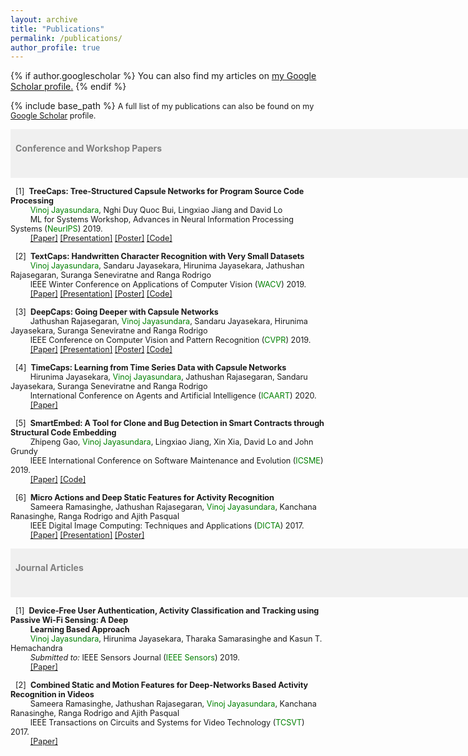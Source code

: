 ```yaml
---
layout: archive
title: "Publications"
permalink: /publications/
author_profile: true
---
```


{% if author.googlescholar %}
  You can also find my articles on <u><a href="{{author.googlescholar}}">my Google Scholar profile</a>.</u>
{% endif %}

{% include base_path %}
<span style="font-size:0.9em;text-align: justify">A full list of my publications can also be found on my <a href="https://scholar.google.com/citations?user=2yTeZ58AAAAJ&hl=en&oi=ao">Google Scholar</a> profile.</span>

<span style="font-size:1em; color:gray;background-color: #F0F0F0;height: 4em; width: 57em; display:inline-block; vertical-align: middle; padding-top: 22px;padding-left: 8px;text-align: left"><b>Conference and Workshop Papers</b></span><br/>

<!-- <img style="float: left;" src="/images/cvpr.jpg" width="25%">  -->
<span style="font-size:0.9em;padding-left: 8px;text-align: justify"> [1]<span style="color:white">a</span><b>TreeCaps: Tree-Structured Capsule Networks for Program Source Code Processing</b><br />
  &nbsp; &nbsp; &thinsp; &thinsp; &thinsp; <span style="color:green">Vinoj Jayasundara</span>, Nghi Duy Quoc Bui, Lingxiao Jiang and David Lo <br />
 &nbsp; &nbsp; &thinsp; &thinsp; &thinsp; ML for Systems Workshop, Advances in Neural Information Processing Systems (<span style="color:green">NeurIPS</span>) 2019. <br/>
   &nbsp; &nbsp; &thinsp; &thinsp; &thinsp; <a href="https://ieeexplore.ieee.org/abstract/document/8658735/">[Paper]</a> <a href="https://vinojjayasundara.github.io/files/WACV19_ppt.pdf">[Presentation]</a> <a href="https://vinojjayasundara.github.io/files/WACV19_Poster.pdf">[Poster]</a> <a href="https://github.com/vinojjayasundara/textcaps">[Code]</a></span>

<span style="font-size:0.9em;padding-left: 8px;text-align: justify"> [2]<span style="color:white">a</span><b>TextCaps: Handwritten Character Recognition with Very Small Datasets</b><br />
  &nbsp; &nbsp; &thinsp; &thinsp; &thinsp; <span style="color:green">Vinoj Jayasundara</span>, Sandaru Jayasekara, Hirunima Jayasekara, Jathushan Rajasegaran, Suranga Seneviratne and Ranga Rodrigo <br />
 &nbsp; &nbsp; &thinsp; &thinsp; &thinsp; IEEE Winter Conference on Applications of Computer Vision (<span style="color:green">WACV</span>) 2019. <br/>
   &nbsp; &nbsp; &thinsp; &thinsp; &thinsp; <a href="https://arxiv.org/pdf/1910.12306.pdf">[Paper]</a> <a href="https://vinojjayasundara.github.io/files/NeurIPS19_ppt.pdf">[Presentation]</a> <a href="https://vinojjayasundara.github.io/files/NeurIPS19_Poster.pdf">[Poster]</a> <a href="https://github.com/vinojjayasundara/treecaps">[Code]</a></span>
   
<span style="font-size:0.9em;padding-left: 8px;text-align: justify"> [3]<span style="color:white">a</span><b>DeepCaps: Going Deeper with Capsule Networks</b><br />
  &nbsp; &nbsp; &thinsp; &thinsp; &thinsp; Jathushan Rajasegaran, <span style="color:green">Vinoj Jayasundara</span>, Sandaru Jayasekara, Hirunima Jayasekara, Suranga Seneviratne and Ranga Rodrigo<br />
 &nbsp; &nbsp; &thinsp; &thinsp; &thinsp; IEEE Conference on Computer Vision and Pattern Recognition (<span style="color:green">CVPR</span>) 2019. <br/>
   &nbsp; &nbsp; &thinsp; &thinsp; &thinsp; <a href="http://openaccess.thecvf.com/content_CVPR_2019/papers/Rajasegaran_DeepCaps_Going_Deeper_With_Capsule_Networks_CVPR_2019_paper.pdf">[Paper]</a> <a href="https://vinojjayasundara.github.io/files/CVPR19_ppt.pptx">[Presentation]</a> <a href="https://vinojjayasundara.github.io/files/CVPR19_Poster.pdf">[Poster]</a> <a href="https://github.com/vinojjayasundara/deepcaps">[Code]</a></span>
   
<span style="font-size:0.9em;padding-left: 8px;text-align: justify"> [4]<span style="color:white">a</span><b>TimeCaps: Learning from Time Series Data with Capsule Networks</b><br />
  &nbsp; &nbsp; &thinsp; &thinsp; &thinsp; Hirunima Jayasekara, <span style="color:green">Vinoj Jayasundara</span>, Jathushan Rajasegaran, Sandaru Jayasekara, Suranga Seneviratne and Ranga Rodrigo <br />
 &nbsp; &nbsp; &thinsp; &thinsp; &thinsp; International Conference on Agents and Artificial Intelligence (<span style="color:green">ICAART</span>) 2020. <br/>
   &nbsp; &nbsp; &thinsp; &thinsp; &thinsp; <a href="https://arxiv.org/pdf/1911.11800.pdf">[Paper]</a></span>
   
<span style="font-size:0.9em;padding-left: 8px;text-align: justify"> [5]<span style="color:white">a</span><b>SmartEmbed: A Tool for Clone and Bug Detection in Smart Contracts through Structural Code Embedding</b><br />
  &nbsp; &nbsp; &thinsp; &thinsp; &thinsp; Zhipeng Gao, <span style="color:green">Vinoj Jayasundara</span>, Lingxiao Jiang, Xin Xia, David Lo and John Grundy <br />
 &nbsp; &nbsp; &thinsp; &thinsp; &thinsp; IEEE International Conference on Software Maintenance and Evolution (<span style="color:green">ICSME</span>) 2019. <br/>
   &nbsp; &nbsp; &thinsp; &thinsp; &thinsp; <a href="https://arxiv.org/pdf/1908.08615.pdf">[Paper]</a> <a href="https://github.com/vinojjayasundara/smartembed">[Code]</a></span>
   
<span style="font-size:0.9em;padding-left: 8px;text-align: justify"> [6]<span style="color:white">a</span><b>Micro Actions and Deep Static Features for Activity Recognition</b><br />
  &nbsp; &nbsp; &thinsp; &thinsp; &thinsp; Sameera Ramasinghe, Jathushan Rajasegaran, <span style="color:green">Vinoj Jayasundara</span>, Kanchana Ranasinghe, Ranga Rodrigo and Ajith Pasqual<br />
 &nbsp; &nbsp; &thinsp; &thinsp; &thinsp; IEEE Digital Image Computing: Techniques and Applications (<span style="color:green">DICTA</span>) 2017. <br/>
   &nbsp; &nbsp; &thinsp; &thinsp; &thinsp; <a href="https://ieeexplore.ieee.org/abstract/document/8227463/">[Paper]</a> <a href="https://vinojjayasundara.github.io/files/DICTA17_ppt.pptx">[Presentation]</a> <a href="https://vinojjayasundara.github.io/files/DICTA2017_Poster.pdf">[Poster]</a> </span>

<span style="font-size:1em; color:gray;background-color: #F0F0F0;height: 4em; width: 57em; display:inline-block; vertical-align: middle; padding-top: 22px;padding-left: 8px;text-align: left"><b>Journal Articles</b></span><br/>

<span style="font-size:0.9em;padding-left: 8px;text-align: justify"> [1]<span style="color:white">a</span><b>Device-Free User Authentication, Activity Classification and Tracking using Passive Wi-Fi Sensing: A Deep</b><br />
  &nbsp; &nbsp; &thinsp; &thinsp; &thinsp; <span style="font-size:1em;text-align: justify"><b>Learning Based Approach</b></span><br/>
  &nbsp; &nbsp; &thinsp; &thinsp; &thinsp; <span style="color:green">Vinoj Jayasundara</span>, Hirunima Jayasekara, Tharaka Samarasinghe and Kasun T. Hemachandra<br />
  &nbsp; &nbsp; &thinsp; &thinsp; &thinsp; <i>Submitted to: </i>IEEE Sensors Journal (<span style="color:green">IEEE Sensors</span>) 2019.<br/>
   &nbsp; &nbsp; &thinsp; &thinsp; &thinsp; <a href="https://arxiv.org/pdf/1911.11743.pdf">[Paper]</a> </span>

<span style="font-size:0.9em;padding-left: 8px;text-align: justify"> [2]<span style="color:white">a</span><b>Combined Static and Motion Features for Deep-Networks Based Activity Recognition in Videos</b><br />
  &nbsp; &nbsp; &thinsp; &thinsp; &thinsp; Sameera Ramasinghe, Jathushan Rajasegaran, <span style="color:green">Vinoj Jayasundara</span>, Kanchana Ranasinghe, Ranga Rodrigo and Ajith Pasqual<br />
 &nbsp; &nbsp; &thinsp; &thinsp; &thinsp; IEEE Transactions on Circuits and Systems for Video Technology (<span style="color:green">TCSVT</span>) 2017. <br/>
   &nbsp; &nbsp; &thinsp; &thinsp; &thinsp; <a href="https://ieeexplore.ieee.org/abstract/document/8060555/">[Paper]</a></span>

